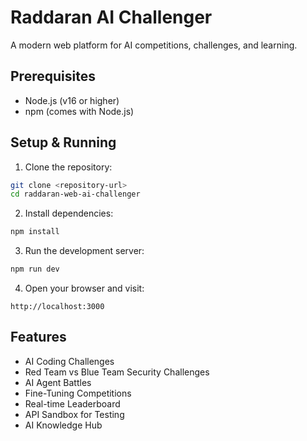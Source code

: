 # Raddaran AI Challenger

A modern web platform for AI competitions, challenges, and learning.

## Prerequisites

- Node.js (v16 or higher)
- npm (comes with Node.js)

## Setup & Running

1. Clone the repository:
```bash
git clone <repository-url>
cd raddaran-web-ai-challenger
```

2. Install dependencies:
```bash
npm install
```

3. Run the development server:
```bash
npm run dev
```

4. Open your browser and visit:
```
http://localhost:3000
```

## Features

- AI Coding Challenges
- Red Team vs Blue Team Security Challenges
- AI Agent Battles
- Fine-Tuning Competitions
- Real-time Leaderboard
- API Sandbox for Testing
- AI Knowledge Hub
